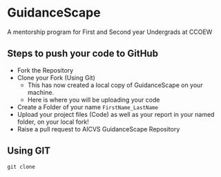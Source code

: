 # GuidanceScape
A mentorship program for First and Second year Undergrads at CCOEW

## Steps to push your code to GitHub 
* Fork the Repository
* Clone your Fork (Using Git)
  * This has now created a local copy of GuidanceScape on your machine. 
  * Here is where you will be uploading your code 
* Create a Folder of your name ```FirstName_LastName``` 
* Upload your project files (Code) as well as your report in your named folder, on your local fork! 
* Raise a pull request to AICVS GuidanceScape Repository

## Using GIT 

```git clone ```


